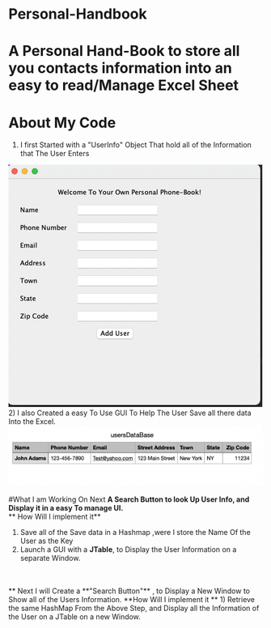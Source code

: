 # Personal-Handbook
<h1> A Personal Hand-Book to store all you contacts information into an easy to read/Manage Excel Sheet</h1>

# About My Code
1) I first Started with a "UserInfo" Object That hold all of the Information that The User Enters<br />
 <img src="Screen-Shots/Screen Shot 2021-10-05 at 9.10.25 PM.png" />
2) I also Created a easy To Use GUI To Help The User Save all there data Into the Excel.

<img src="Screen-Shots/Screen Shot 2021-10-05 at 9.11.42 PM.png" />

#What I am Working On Next
**A Search Button to look Up User Info, and Display it in a easy To manage UI.**<br />
** How Will I implement it**<br />
1) Save all of the Save data in a Hashmap ,were I store the Name Of the User as the Key<br />
2) Launch a GUI with a ****JTable****, to Display the User Information on a separate Window.

<br />
<br />
** Next I will Create a **"Search Button"** , to Display a New Window to Show all of the Users Information.
**How Will I implement it **
1) Retrieve the same HashMap From the Above Step, and Display all the Information of the User on a JTable on a new Window. <br />
